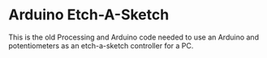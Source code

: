 # Arduino Etch-A-Sketch

This is the old Processing and Arduino code needed to use an Arduino and potentiometers as an etch-a-sketch controller for a PC.